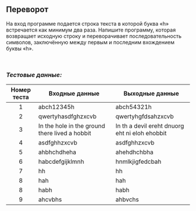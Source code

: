 ## Переворот

На вход программе подается строка текста в которой буква «h» встречается как минимум два раза.
Напишите программу, которая возвращает исходную строку и переворачивает последовательность символов,
заключённую между первым и последним вхождением буквы «h».

<br>

### *Тестовые данные:*

| Номер теста | Входные данные                                 | Выходные данные                                |
|:-----------:|------------------------------------------------|------------------------------------------------|
|      1      | abch12345h                                     | abch54321h                                     |
|      2      | qwertyhasdfghzxcvb                             | qwertyhgfdsahzxcvb                             |
|      3      | In the hole in the ground there lived a hobbit | In th a devil ereht dnuorg eht ni eloh ehobbit |
|      4      | asdfghhzxcvb                                   | asdfghhzxcvb                                   |
|      5      | ahbhchdheha                                    | ahehdhchbha                                    |
|      6      | habcdefgijklmnh                                | hnmlkjigfedcbah                                |
|      7      | hh                                             | hh                                             |
|      8      | hah                                            | hah                                            |
|      8      | habh                                           | habh                                           |
|      9      | ahcvbhs                                        | ahbvchs                                        |